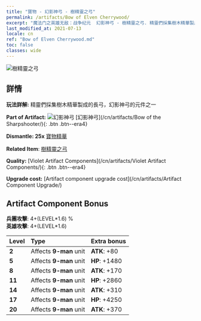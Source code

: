 ```yaml
---
title: "寶物 - 幻影神弓 - 樹精靈之弓"
permalink: /artifacts/Bow of Elven Cherrywood/
excerpt: "魔法门之英雄无敌：战争纪元  幻影神弓 - 樹精靈之弓. 精靈們採集樹木精華製成的長弓，幻影神弓的元件之一"
last_modified_at: 2021-07-13
locale: cn
ref: "Bow of Elven Cherrywood.md"
toc: false
classes: wide
---
```


 ![樹精靈之弓](/images/t/artifact_40101.png)



## 詳情

 **玩法詳解:** 精靈們採集樹木精華製成的長弓，幻影神弓的元件之一

 **Part of Artifact:** ![幻影神弓](/images/t/icon_artifact_10.png) [幻影神弓](/cn/artifacts/Bow of the Sharpshooter/){: .btn .btn--era4}

 **Dismantle: 25x** [寶物精華](/cn/Items/con_905/)

 **Related Item**: [樹精靈之弓](/cn/Items/art_103/)

 **Quality:** [Violet Artifact Components](/cn/artifacts/Violet Artifact Components/){: .btn .btn--era4}

 **Upgrade cost:** [Artifact component upgrade cost](/cn/artifacts/Artifact Component Upgrade/)

## Artifact Component Bonus

  **兵團攻擊**: 4+(LEVEL\*1.6) %<br/>**英雄攻擊**: 4+(LEVEL\*1.6)

  |  Level  | Type |    Extra bonus  | 
  |:--------|:-----|:----------------| 
  | **2** | Affects **9-man** unit | **ATK**: +80 | 
  | **5** | Affects **9-man** unit | **HP**: +1480 | 
  | **8** | Affects **9-man** unit | **ATK**: +170 | 
  | **11** | Affects **9-man** unit | **HP**: +2860 | 
  | **14** | Affects **9-man** unit | **ATK**: +310 | 
  | **17** | Affects **9-man** unit | **HP**: +4250 | 
  | **20** | Affects **9-man** unit | **ATK**: +370 | 
